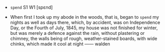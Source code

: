 - `spend` S1 W1 [spɛnd]



- When first I took up my abode in the woods, that is, began to `spend` my nights as well as days there, which, by accident, was on Independence Day, or the Fourth of July, 1845, my house was not finished for winter, but was merely a defence against the rain, without plastering or chimney, the walls being of rough, weather-stained boards, with wide chinks, which made it cool at night —— walden